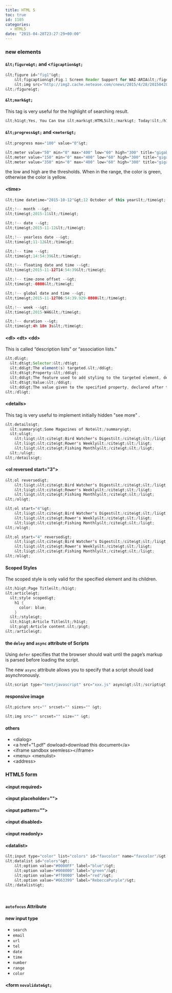 ```yaml
---
title: HTML 5
toc: true
id: 1105
categories:
  - HTML5
date: "2015-04-28T23:27:29+00:00"
---
```


### new elements

#### `&lt;figure&gt;` and &lt;`figcaption&gt;`



```java
&lt;figure id="fig1"&gt;
    &lt;figcaption&gt;Fig.1 Screen Reader Support for WAI-ARIA&lt;/figcaption&gt;
    &lt;img src="http://img2.cache.netease.com/cnews/2015/4/28/201504281107026599c.jpg" alt="JAWS: Landmarks 1/1, Forms 4/5 … "&gt;
&lt;/figure&gt;
```


#### `&lt;mark&gt;`

This tag is very useful for the highlight of searching result.


```java
&lt;h1&gt;Yes, You Can Use &lt;mark&gt;HTML5&lt;/mark&gt; Today!&lt;/h1&gt;
```


#### `&lt;progress&gt;` and &lt;`meter&gt;`



```java
&lt;progress max="100" value="0"&gt;
```



```java
&lt;meter value="50" min="0" max="400" low="60" high="300" title="gigabytes"&gt;
&lt;meter value="150" min="0" max="400" low="60" high="300" title="gigabytes"&gt;
&lt;meter value="350" min="0" max="400" low="60" high="300" title="gigabytes"&gt;
```

the low and high are the thresholds. When in the range, the color is green, otherwise the color is yellow.

#### &lt;time&gt;



```java
&lt;time datetime="2015-10-12"&gt;12 October of this year&lt;/time&gt;
```



```java
&lt;!-- month --&gt;
&lt;time&gt;2015-11&lt;/time&gt;

&lt;!-- date --&gt;
&lt;time&gt;2015-11-12&lt;/time&gt;

&lt;!-- yearless date --&gt;
&lt;time&gt;11-12&lt;/time&gt;

&lt;!-- time --&gt;
&lt;time&gt;14:54:39&lt;/time&gt;

&lt;!-- floating date and time --&gt;
&lt;time&gt;2015-11-12T14:54:39&lt;/time&gt;

&lt;!-- time-zone offset --&gt;
&lt;time&gt;-0800&lt;/time&gt;

&lt;!-- global date and time --&gt;
&lt;time&gt;2015-11-12T06:54:39.929-0800&lt;/time&gt;

&lt;!-- week --&gt;
&lt;time&gt;2015-W46&lt;/time&gt;

&lt;!-- duration --&gt;
&lt;time&gt;4h 18m 3s&lt;/time&gt;
```


#### &lt;dl&gt; &lt;dt&gt; &lt;dd&gt;

This is called “description lists” or “association lists.”


```java
&lt;dl&gt;
  &lt;dt&gt;Selector:&lt;/dt&gt;
  &lt;dd&gt;The element(s) targeted.&lt;/dd&gt;
  &lt;dt&gt;Property:&lt;/dd&gt;
  &lt;dd&gt;The feature used to add styling to the targeted element, defined before a colon.&lt;/dd&gt;
  &lt;dt&gt;Value:&lt;/dd&gt;
  &lt;dd&gt;The value given to the specified property, declared after the colon.&lt;/dd&gt;
&lt;/dl&gt;
```


#### &lt;details&gt;

This tag is very useful to implement initially hidden "see more" .


```java
&lt;details&gt;
  &lt;summary&gt;Some Magazines of Note&lt;/summary&gt;
  &lt;ul&gt;
    &lt;li&gt;&lt;cite&gt;Bird Watcher's Digest&lt;/cite&gt;&lt;/li&gt;
    &lt;li&gt;&lt;cite&gt;Rower's Weekly&lt;/cite&gt;&lt;/li&gt;
    &lt;li&gt;&lt;cite&gt;Fishing Monthly&lt;/cite&gt;&lt;/li&gt;
  &lt;/ul&gt;
&lt;/details&gt;
```


#### &lt;ol reversed start="3"&gt;



```java
&lt;ol reversed&gt;
    &lt;li&gt;&lt;cite&gt;Bird Watcher's Digest&lt;/cite&gt;&lt;/li&gt;
    &lt;li&gt;&lt;cite&gt;Rower's Weekly&lt;/cite&gt;&lt;/li&gt;
    &lt;li&gt;&lt;cite&gt;Fishing Monthly&lt;/cite&gt;&lt;/li&gt;
&lt;/ol&gt;

&lt;ol start="4"&gt;
    &lt;li&gt;&lt;cite&gt;Bird Watcher's Digest&lt;/cite&gt;&lt;/li&gt;
    &lt;li&gt;&lt;cite&gt;Rower's Weekly&lt;/cite&gt;&lt;/li&gt;
    &lt;li&gt;&lt;cite&gt;Fishing Monthly&lt;/cite&gt;&lt;/li&gt;
&lt;/ol&gt;

&lt;ol start="4" reversed&gt;
    &lt;li&gt;&lt;cite&gt;Bird Watcher's Digest&lt;/cite&gt;&lt;/li&gt;
    &lt;li&gt;&lt;cite&gt;Rower's Weekly&lt;/cite&gt;&lt;/li&gt;
    &lt;li&gt;&lt;cite&gt;Fishing Monthly&lt;/cite&gt;&lt;/li&gt;
&lt;/ol&gt;
```


#### Scoped Styles

The scoped style is only valid for the specified element and its children.


```java
&lt;h1&gt;Page Title&lt;/h1&gt;
&lt;article&gt;
  &lt;style scoped&gt;
    h1 {
      color: blue;
    }
  &lt;/style&gt;
  &lt;h1&gt;Article Title&lt;/h1&gt;
  &lt;p&gt;Article content.&lt;/p&gt;
&lt;/article&gt;
```


#### the `deley` and `async` attribute of Scripts

Using `defer` specifies that the browser should wait until the page’s markup is parsed before loading the script.

The new `async` attribute allows you to specify that a script should load asynchronously.


```java
&lt;script type="text/javascript" src="xxx.js" async&gt;&lt;/script&gt;
```


#### responsive image



```java
&lt;picture src="" srcset="" sizes="" &gt;

&lt;img src="" srcset="" size="" &gt;
```


#### others

*   &lt;dialog&gt;
*   &lt;a href="1.pdf" dowload&gt;download this document&lt;/a&gt;
*   &lt;iframe sandbox seemless&gt;&lt;/iframe&gt;
*   &lt;menu&gt; &lt;menulist&gt;
*   &lt;address&gt;

### HTML5 form

#### &lt;input required&gt;

#### &lt;input placeholder=""&gt;

#### &lt;input pattern=""&gt;

#### &lt;input disabled&gt;

#### &lt;input readonly&gt;

#### &lt;datalist&gt;



```java
&lt;input type="color" list="colors" id="favcolor" name="favcolor"/&gt;
&lt;datalist id="colors"&gt;
    &lt;option value="#0000FF" label="blue"/&gt;
    &lt;option value="#008000" label="green"/&gt;
    &lt;option value="#ff0000" label="red"/&gt;
    &lt;option value="#663399" label="RebeccaPurple"/&gt;
&lt;/datalist&gt;
```

&nbsp;

#### `autofocus` Attribute

#### new input type

*   `search`
*   `email`
*   `url`
*   `tel`
*   `date`
*   `time`
*   `number`
*   `range`
*   `color`

#### &lt;form `novalidate&gt;`
